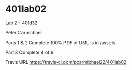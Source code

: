 # 401lab02
Lab 2 - 401d32


Peter Carmichael

Parts 1 & 2 Complete 100%
PDF of UML is in /assets

Part 3 Complete 4 of 9

Travis URL https://travis-ci.com/pcarmichael22/401lab02

